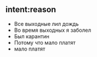 ## intent:reason
- Все выходные лил дождь
- Во время выходных я заболел
- Был карантин
- Потому что мало платят
- мало платят